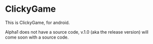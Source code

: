 # ClickyGame
This is ClickyGame, for android.

Alpha1 does not have a source code, v.1.0 (aka the release version) will come soon with a source code.
